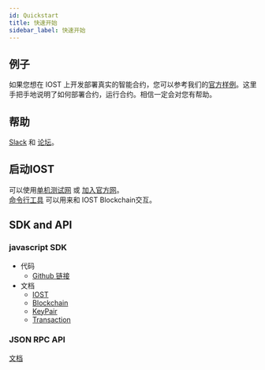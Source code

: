 ```yaml
---
id: Quickstart
title: 快速开始
sidebar_label: 快速开始
---
```


## 例子
如果您想在 IOST 上开发部署真实的智能合约，您可以参考我们的[官方样例](../5-lucky-bet/LuckyBet)。这里手把手地说明了如何部署合约，运行合约。相信一定会对您有帮助。

## 帮助
[Slack](https://iost-community.slack.com/) 和 [论坛](https://forum.iost.io)。

## 启动IOST
可以使用[单机测试网](../4-running-iost-node/LocalServer) 或 [加入官方网](../4-running-iost-node/Deployment)。   
[命令行工具](../4-running-iost-node/iWallet) 可以用来和 IOST Blockchain交互。

## SDK and API
### javascript SDK
* 代码
   - [Github 链接](https://github.com/iost-official/iost.js)    
* 文档   
   - [IOST](../7-iost-js/IOST-class)   
   - [Blockchain](../7-iost-js/IOST-class)   
   - [KeyPair](../7-iost-js/KeyPair-class)   
   - [Transaction](../7-iost-js/Transaction-class)

### JSON RPC API
[文档](../6-reference/API)    